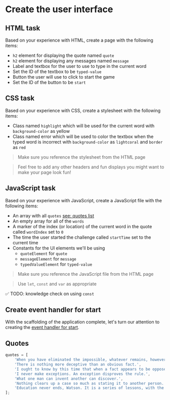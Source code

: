 
# Create the user interface

## HTML task

Based on your experience with HTML, create a page with the following items:

- `h2` element for displaying the quote named `quote`
- `h2` element for displaying any messages named `message`
- Label and textbox for the user to use to type in the current word
- Set the ID of the textbox to be `typed-value`
- Button the user will use to click to start the game
- Set the ID of the button to be `start`

## CSS task

Based on your experience with CSS, create a stylesheet with the following items:

- Class named `highlight` which will be used for the current word with `background-color` as yellow
- Class named error which will be used to color the textbox when the typed word is incorrect with `background-color` as `lightcoral` and `border` as `red`

> Make sure you reference the stylesheet from the HTML page

> Feel free to add any other headers and fun displays you might want to make your page look fun!

## JavaScript task

Based on your experience with JavaScript, create a JavaScript file with the following items:

- An array with all `quotes` [see: quotes list](#quotes)
- An empty array for all of the `words`
- A marker of the index (or location) of the current word in the quote called `wordIndex` set to `0`
- The time the user started the challenge called `startTime` set to the current time
- Constants for the UI elements we'll be using
  - `quoteElement` for `quote`
  - `messageElement` for `message`
  - `typedValueElement` for `typed-value`

> Make sure you reference the JavaScript file from the HTML page

> Use `let`, `const` and `var` as appropriate

✅ TODO: knowledge check on using `const`

## Create event handler for start

With the scaffolding of the application complete, let's turn our attention to creating the [event handler for start](2-start.md).

## Quotes

```javascript
quotes = [
    'When you have eliminated the impossible, whatever remains, however improbable, must be the truth.',
    'There is nothing more deceptive than an obvious fact.',
    'I ought to know by this time that when a fact appears to be opposed to a long train of deductions it invariably proves to be capable of bearing some other interpretation.',
    'I never make exceptions. An exception disproves the rule.',
    'What one man can invent another can discover.',
    'Nothing clears up a case so much as stating it to another person.',
    'Education never ends, Watson. It is a series of lessons, with the greatest for the last.',
];
```
